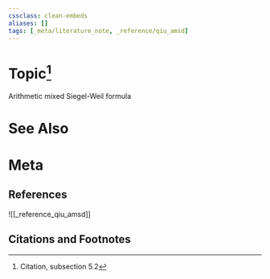 ```yaml
---
cssclass: clean-embeds
aliases: []
tags: [_meta/literature_note, _reference/qiu_amsd]
---
```

# Topic[^1]
Arithmetic mixed Siegel-Weil formula

# See Also

# Meta
## References
![[_reference_qiu_amsd]]


## Citations and Footnotes
[^1]: Citation, subsection 5.2